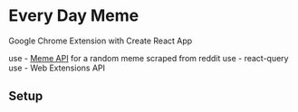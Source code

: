 # Every Day Meme

Google Chrome Extension with Create React App

use - [Meme API](https://github.com/D3vd/Meme_Api) for a random meme scraped from reddit
use - react-query
use - Web Extensions API

## Setup